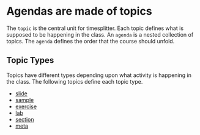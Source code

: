 # Agendas are made of topics

The `topic` is the central unit for timesplitter. Each topic defines what is supposed to be happening in the class. An `agenda` is a nested collection of topics. The `agenda` defines the order that the course should unfold. 

## Topic Types

Topics have different types depending upon what activity is happening in the class. The following topics define each topic type.

* [slide](/agenda/timesplitter-topics/topic-types/slide-topics) 
* [sample](/agenda/timesplitter-topics/topic-types/sample-topic) 
* [exercise](/agenda/timesplitter-topics/topic-types/exercise) 
* [lab](/agenda/timesplitter-topics/topic-types/lab) 
* [section](/agenda/timesplitter-topics/topic-types/topic-sections) 
* [meta](/agenda/timesplitter-topics/topic-types/meta-topic) 